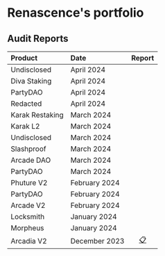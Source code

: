 # Renascence's portfolio

## Audit Reports

| Product         | Date          |                               Report                                |
| :-------------- | :------------ | :-----------------------------------------------------------------: |
| Undisclosed     | April 2024    |                                                                     | 
| Diva Staking    | April 2024    |                                                                     |
| PartyDAO        | April 2024    |                                                                     |
| Redacted        | April 2024    |                                                                     |
| Karak Restaking | March 2024    |                                                                     |
| Karak L2        | March 2024    |                                                                     |
| Undisclosed     | March 2024    |                                                                     |
| Slashproof      | March 2024    |                                                                     |
| Arcade DAO      | March 2024    |                                                                     |
| PartyDAO        | March 2024    |                                                                     |
| Phuture V2      | February 2024 |                                                                     |
| PartyDAO        | February 2024 |                                                                     |
| Arcade V2       | February 2024 |                                                                     |
| Locksmith       | January 2024  |                                                                     |
| Morpheus        | January 2024  |                                                                     |
| Arcadia V2      | December 2023 | [📋](./reports/Arcadia%20V2%20-%20Renascence%20Audit%20Report.pdf) |
